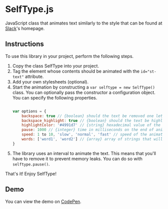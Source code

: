 # SelfType.js

JavaScript class that animates text similarly to the style that can be found at [Slack][]'s homepage.

## Instructions

To use this library in your project, perform the following steps.

1. Copy the class SelfType into your project.
2. Tag the element whose contents should be animated with the `id="st-text"` attribute.
3. Add your own stylesheets (optional).
4. Start the animation by constructing a `var selftype = new SelfType()` class. You can optionally pass the constructor a configuration object. You can specify the following properties.
	```javascript

	var options = {
        backspace: true // {boolean} should the text be removed one letter at a time?
        backspace_highlight: true // {boolean} should the text be highlighted before being deleted? (only if backspace is set to false)
        highlightColor: '#4991d7' // {string} hexadecimal value of the colour to use for the highlight
		pause: 1000 // {integer} time in milliseconds on the end of animation,
		speed: 1 to 10, 'slow', 'normal', 'fast' // speed of the animation
        words: ['word1', 'word2'] // {array} array of strings that will be animated on screen, min. length = 1
	}
	```
5. The library uses an interval to animate the text. This means that you'll have to remove it to prevent memory leaks. You can do so with `selftype.pause()`.

That's it! Enjoy SelfType!

## Demo

You can view the demo on [CodePen].

[codepen]: http://codepen.io/lmenus/pen/eZOYXo "SelfType.js demo"
[slack]: http://slack.com "Slack's Homepage"